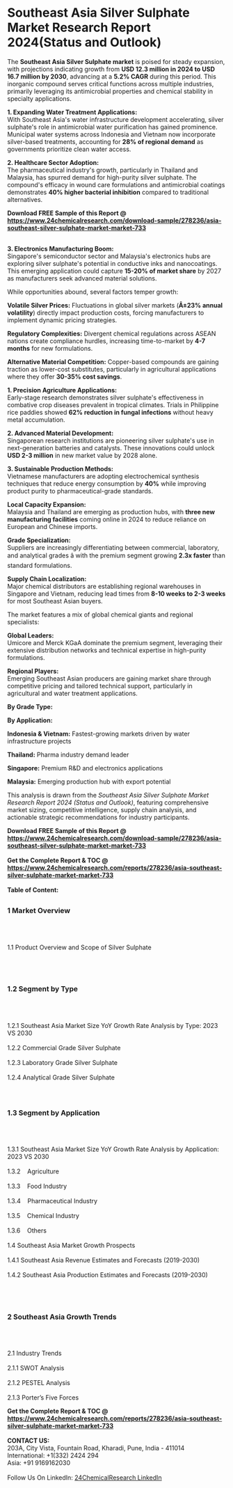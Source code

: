 <h1>Southeast Asia Silver Sulphate Market Research Report 2024(Status and Outlook)</h1><p>The <strong>Southeast Asia Silver Sulphate market</strong> is poised for steady expansion, with projections indicating growth from <strong>USD 12.3 million in 2024 to USD 16.7 million by 2030</strong>, advancing at a <strong>5.2% CAGR</strong> during this period. This inorganic compound serves critical functions across multiple industries, primarily leveraging its antimicrobial properties and chemical stability in specialty applications.</p><p><strong>1. Expanding Water Treatment Applications:</strong><br>
With Southeast Asia's water infrastructure development accelerating, silver sulphate's role in antimicrobial water purification has gained prominence. Municipal water systems across Indonesia and Vietnam now incorporate silver-based treatments, accounting for <strong>28% of regional demand</strong> as governments prioritize clean water access.</p><p><strong>2. Healthcare Sector Adoption:</strong><br>
The pharmaceutical industry's growth, particularly in Thailand and Malaysia, has spurred demand for high-purity silver sulphate. The compound's efficacy in wound care formulations and antimicrobial coatings demonstrates <strong>40% higher bacterial inhibition</strong> compared to traditional alternatives.</p><div><b>Download FREE Sample of this Report @ 
            <a href="https://www.24chemicalresearch.com/download-sample/278236/asia-southeast-silver-sulphate-market-market-733">
            https://www.24chemicalresearch.com/download-sample/278236/asia-southeast-silver-sulphate-market-market-733</a></b></div><br><p><strong>3. Electronics Manufacturing Boom:</strong><br>
Singapore's semiconductor sector and Malaysia's electronics hubs are exploring silver sulphate's potential in conductive inks and nanocoatings. This emerging application could capture <strong>15-20% of market share</strong> by 2027 as manufacturers seek advanced material solutions.</p><p>While opportunities abound, several factors temper growth:</p><p><strong>Volatile Silver Prices:</strong> Fluctuations in global silver markets (<strong>Â±23% annual volatility</strong>) directly impact production costs, forcing manufacturers to implement dynamic pricing strategies.</p><p><strong>Regulatory Complexities:</strong> Divergent chemical regulations across ASEAN nations create compliance hurdles, increasing time-to-market by <strong>4-7 months</strong> for new formulations.</p><p><strong>Alternative Material Competition:</strong> Copper-based compounds are gaining traction as lower-cost substitutes, particularly in agricultural applications where they offer <strong>30-35% cost savings</strong>.</p><p><strong>1. Precision Agriculture Applications:</strong><br>
Early-stage research demonstrates silver sulphate's effectiveness in combative crop diseases prevalent in tropical climates. Trials in Philippine rice paddies showed <strong>62% reduction in fungal infections</strong> without heavy metal accumulation.</p><p><strong>2. Advanced Material Development:</strong><br>
Singaporean research institutions are pioneering silver sulphate's use in next-generation batteries and catalysts. These innovations could unlock <strong>USD 2-3 million</strong> in new market value by 2028 alone.</p><p><strong>3. Sustainable Production Methods:</strong><br>
Vietnamese manufacturers are adopting electrochemical synthesis techniques that reduce energy consumption by <strong>40%</strong> while improving product purity to pharmaceutical-grade standards.</p><p><strong>Local Capacity Expansion:</strong><br>
	Malaysia and Thailand are emerging as production hubs, with <strong>three new manufacturing facilities</strong> coming online in 2024 to reduce reliance on European and Chinese imports.</p><p><strong>Grade Specialization:</strong><br>
	Suppliers are increasingly differentiating between commercial, laboratory, and analytical grades â with the premium segment growing <strong>2.3x faster</strong> than standard formulations.</p><p><strong>Supply Chain Localization:</strong><br>
	Major chemical distributors are establishing regional warehouses in Singapore and Vietnam, reducing lead times from <strong>8-10 weeks to 2-3 weeks</strong> for most Southeast Asian buyers.</p><p>The market features a mix of global chemical giants and regional specialists:</p><p><strong>Global Leaders:</strong><br>
Umicore and Merck KGaA dominate the premium segment, leveraging their extensive distribution networks and technical expertise in high-purity formulations.</p><p><strong>Regional Players:</strong><br>
Emerging Southeast Asian producers are gaining market share through competitive pricing and tailored technical support, particularly in agricultural and water treatment applications.</p><p><strong>By Grade Type:</strong></p><p><strong>By Application:</strong></p><p><strong>Indonesia &amp; Vietnam:</strong> Fastest-growing markets driven by water infrastructure projects</p><p><strong>Thailand:</strong> Pharma industry demand leader</p><p><strong>Singapore:</strong> Premium R&amp;D and electronics applications</p><p><strong>Malaysia:</strong> Emerging production hub with export potential</p><p>This analysis is drawn from the <em>Southeast Asia Silver Sulphate Market Research Report 2024 (Status and Outlook)</em>, featuring comprehensive market sizing, competitive intelligence, supply chain analysis, and actionable strategic recommendations for industry participants.</p><div><b>Download FREE Sample of this Report @ 
            <a href="https://www.24chemicalresearch.com/download-sample/278236/asia-southeast-silver-sulphate-market-market-733">
            https://www.24chemicalresearch.com/download-sample/278236/asia-southeast-silver-sulphate-market-market-733</a></b></div><br><div><b>Get the Complete Report & TOC @ 
            <a href="https://www.24chemicalresearch.com/reports/278236/asia-southeast-silver-sulphate-market-market-733">
            https://www.24chemicalresearch.com/reports/278236/asia-southeast-silver-sulphate-market-market-733</a></b></div><br>
            <b>Table of Content:</b><p><h2><span style="font-size:16px"><strong>1 Market Overview&nbsp;&nbsp; &nbsp;</strong></span></h2><br />
<br />
<p>1.1 Product Overview and Scope of Silver Sulphate&nbsp;</p><br />
<br />
<h2><strong><span style="font-size:16px">1.2 Segment by Type&nbsp;&nbsp; &nbsp;</span></strong></h2><br />
<br />
<p>1.2.1 Southeast Asia Market Size YoY Growth Rate Analysis by Type: 2023 VS 2030&nbsp;&nbsp; &nbsp;<br /><br />
1.2.2 Commercial Grade Silver Sulphate&nbsp;&nbsp; &nbsp;<br /><br />
1.2.3 Laboratory Grade Silver Sulphate<br /><br />
1.2.4 Analytical Grade Silver Sulphate<br /><br />
<br />
<h2><span style="font-size:16px"><strong>1.3 Segment by Application&nbsp;&nbsp;</strong></span></h2><br />
<br />
<p>1.3.1 Southeast Asia Market Size YoY Growth Rate Analysis by Application: 2023 VS 2030&nbsp;&nbsp; &nbsp;<br /><br />
1.3.2&nbsp;&nbsp; &nbsp;Agriculture<br /><br />
1.3.3&nbsp;&nbsp; &nbsp;Food Industry<br /><br />
1.3.4&nbsp;&nbsp; &nbsp;Pharmaceutical Industry<br /><br />
1.3.5&nbsp;&nbsp; &nbsp;Chemical Industry<br /><br />
1.3.6&nbsp;&nbsp; &nbsp;Others<br /><br />
1.4 Southeast Asia Market Growth Prospects&nbsp;&nbsp; &nbsp;<br /><br />
1.4.1 Southeast Asia Revenue Estimates and Forecasts (2019-2030)&nbsp;&nbsp; &nbsp;<br /><br />
1.4.2 Southeast Asia Production Estimates and Forecasts (2019-2030)&nbsp;&nbsp;</p><br />
<br />
<h2><span style="font-size:16px"><strong>2 Southeast Asia Growth Trends&nbsp;&nbsp; &nbsp;</strong></span></h2><br />
<br />
<p>2.1 Industry Trends&nbsp;&nbsp; &nbsp;<br /><br />
2.1.1 SWOT Analysis&nbsp;&nbsp; &nbsp;<br /><br />
2.1.2 PESTEL Analysis&nbsp;&nbsp; &nbsp;<br /><br />
2.1.3 Porter&rsquo;s Five Forces </p><div><b>Get the Complete Report & TOC @ 
            <a href="https://www.24chemicalresearch.com/reports/278236/asia-southeast-silver-sulphate-market-market-733">
            https://www.24chemicalresearch.com/reports/278236/asia-southeast-silver-sulphate-market-market-733</a></b></div><br><b>CONTACT US:</b><br>
            203A, City Vista, Fountain Road, Kharadi, Pune, India - 411014<br>
            International: +1(332) 2424 294<br>
            Asia: +91 9169162030 <br><br>
            Follow Us On LinkedIn: <a href="https://www.linkedin.com/company/24chemicalresearch/">24ChemicalResearch LinkedIn</a>